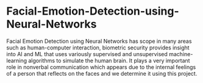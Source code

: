 # Facial-Emotion-Detection-using-Neural-Networks
Facial Emotion Detection using Neural Networks has scope in many areas such as human-computer interaction, biometric security provides insight into AI and ML that uses variously supervised and unsupervised machine-learning algorithms to simulate the human brain. It plays a very important role in nonverbal communication which appears due to the internal feelings of a person that reflects on the faces and we determine it using this project.
